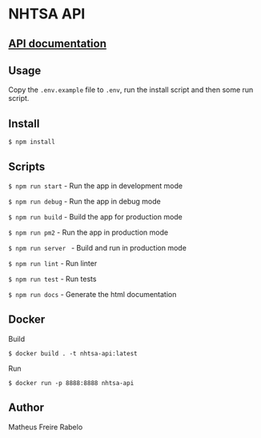 # NHTSA API

## [API documentation](https://matheusrabelo.github.io/NHTSA-Api/public/)

## Usage
Copy the `.env.example` file to `.env`, run the install script and then some run script.

## Install

`$ npm install`

## Scripts

`$ npm run start` - Run the app in development mode

`$ npm run debug` - Run the app in debug mode

`$ npm run build` - Build the app for production mode

`$ npm run pm2` - Run the app in production mode

`$ npm run server ` - Build and run in production mode

`$ npm run lint` - Run linter

`$ npm run test` - Run tests

`$ npm run docs` - Generate the html documentation

## Docker
Build
```
$ docker build . -t nhtsa-api:latest
```

Run
```
$ docker run -p 8888:8888 nhtsa-api
```

## Author
Matheus Freire Rabelo